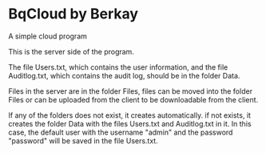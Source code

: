 # BqCloud by Berkay
A simple cloud program

This is the server side of the program.

The file Users.txt, which contains the user information, and the file Auditlog.txt, which contains the audit log, should be in the folder Data.

Files in the server are in the folder Files, files can be moved into the folder Files or can be uploaded from the client to be downloadable 
from the client.

If any of the folders does not exist, it creates automatically. if not exists, it creates the folder Data with the files Users.txt and Auditlog.txt
in it. In this case, the default user with the username "admin" and the password "password" will be saved in the file Users.txt.
